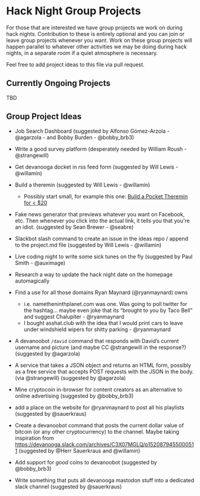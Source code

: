 # Hack Night Group Projects

For those that are interested we have group projects we work on during hack nights. Contribution to these is entirely optional and you can join or leave group projects whenever you want. Work on these group projects will happen parallel to whatever other activities we may be doing during hack nights, in a separate room if a quiet atmosphere is necessary.

Feel free to add project ideas to this file via pull request.

## Currently Ongoing Projects

TBD

## Group Project Ideas

- Job Search Dashboard (suggested by Alfonso Gómez-Arzola - @agarzola - and Bobby Burden - @bobby_brb3)

- Write a good survey platform (desperately needed by William Roush - @strangewill)

- Get devanooga docket in rss feed form (suggested by Will Lewis - @willamin)

- Build a theremin (suggested by Will Lewis - @willamin)
	- Possibly start small, for example this one: [Build a Pocket Theremin for < $20](http://www.popsci.com/diy/article/2008-04/build-pocket-theremin-cheap)
	
- Fake news generator that previews whatever you want on Facebook, etc. Then whenever you click into the actual link, it tells you that you're an idiot. (suggested by Sean Brewer - @seabre)
	
- Slackbot slash command to create an issue in the ideas repo / append to the project.md file (suggested by Will Lewis - @willamin)

- Live coding night to write some sick tunes on the fly (suggested by Paul Smith - @auximage)

- Research a way to update the hack night date on the homepage automagically

- Find a use for all those domains Ryan Maynard (@ryanmaynard) owns
	- i.e. nametheninthplanet.com was one. Was going to poll twitter for the hashtag… maybe even joke that its “brought to you by Taco Bell” and suggest Chalupiter - @ryanmaynard
	- I bought asshat.club with the idea that I would print cars to leave under windshield wipers for shitty parking - @ryanmaynard
- A devanoobot `/david` command that responds with David’s current username and picture (and maybe CC @strangewill in the response?) (suggested by @agarzola)
- A service that takes a JSON object and returns an HTML form, possibly as a free service that accepts POST requests with the JSON in the body. (via @strangewill) (suggested by @agarzola)
- Mine cryptocoin in-browser for content creators as an alternative to online advertising (suggested by @bobby_brb3)
- add a place on the website for @ryanmaynard to post all his playlists (suggested by @sauerkraus)
- Create a devanoobot command that posts the current dollar value of bitcoin (or any other cryptocurrency) to the channel. Maybe taking inspiration from https://devanooga.slack.com/archives/C3X07MGLQ/p1520879455000511 (suggested by @Herr Sauerkraus and @willamin)
- Add support for _good_ coins to devanoobot (suggested by @bobby_brb3)
- Write something that puts all devanooga mastodon stuff into a dedicated slack channel (suggested by @sauerkraus)
